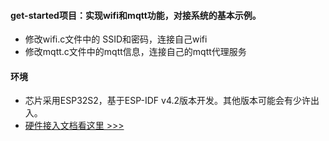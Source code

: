 #### get-started项目：实现wifi和mqtt功能，对接系统的基本示例。
* 修改wifi.c文件中的 SSID和密码，连接自己wifi
* 修改mqtt.c文件中的mqtt信息，连接自己的mqtt代理服务


#### 环境
* 芯片采用ESP32S2，基于ESP-IDF v4.2版本开发。其他版本可能会有少许出入。
* [硬件接入文档看这里 >>>](https://gitee.com/kerwincui/wumei-smart/wikis/pages?sort_id=4203154&doc_id=1506495)